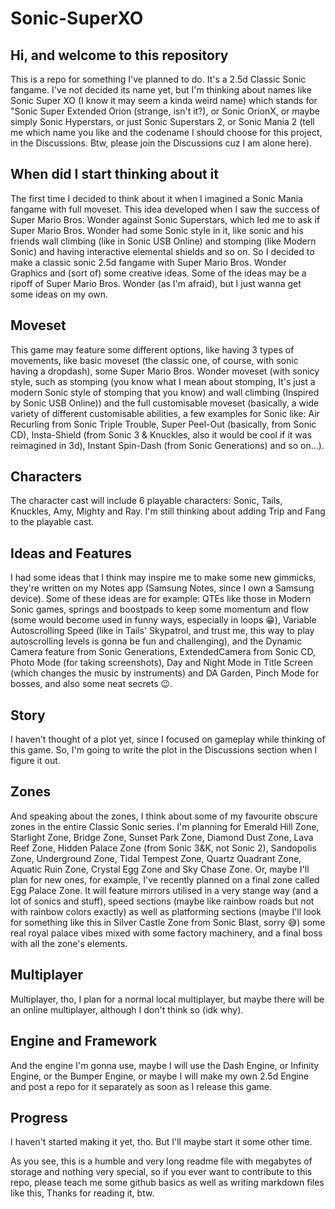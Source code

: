 # Sonic-SuperXO
## Hi, and welcome to this repository
This is a repo for something I've planned to do. It's a 2.5d Classic Sonic fangame. I've not decided its name yet, but I'm thinking about names like Sonic Super XO (I know it may seem a kinda weird name) which stands for "Sonic Super Extended Orion (strange, isn't it?), or Sonic OrionX, or maybe simply Sonic Hyperstars, or just Sonic Superstars 2, or Sonic Mania 2 (tell me which name you like and the codename I should choose for this project, in the Discussions. Btw, please join the Discussions cuz I am alone here).

## When did I start thinking about it
The first time I decided to think about it when I imagined a Sonic Mania fangame with full moveset. This idea developed when I saw the success of Super Mario Bros. Wonder against Sonic Superstars, which led me to ask if Super Mario Bros. Wonder had some Sonic style in it, like sonic and his friends wall climbing (like in Sonic USB Online) and stomping (like Modern Sonic) and having interactive elemental shields and so on. So I decided to make a classic sonic 2.5d fangame with Super Mario Bros. Wonder Graphics and (sort of) some creative ideas. Some of the ideas may be a ripoff of Super Mario Bros. Wonder (as I'm afraid), but I just wanna get some ideas on my own.

## Moveset
This game may feature some different options, like having 3 types of movements, like basic moveset (the classic one, of course, with sonic having a dropdash), some Super Mario Bros. Wonder moveset (with sonicy style, such as stomping (you know what I mean about stomping, It's just a modern Sonic style of stomping that you know) and wall climbing (Inspired by Sonic USB Online)) and the full customisable moveset (basically, a wide variety of different customisable abilities, a few examples for Sonic like: Air Recurling from Sonic Triple Trouble, Super Peel-Out (basically, from Sonic CD), Insta-Shield (from Sonic 3 & Knuckles, also it would be cool if it was reimagined in 3d), Instant Spin-Dash (from Sonic Generations) and so on...).

## Characters
The character cast will include 6 playable characters: Sonic, Tails, Knuckles, Amy, Mighty and Ray. I'm still thinking about adding Trip and Fang to the playable cast.

## Ideas and Features
I had some ideas that I think may inspire me to make some new gimmicks, they're written on my Notes app (Samsung Notes, since I own a Samsung device). Some of these ideas are for example: QTEs like those in Modern Sonic games, springs and boostpads to keep some momentum and flow (some would become used in funny ways, especially in loops 😁), Variable Autoscrolling Speed (like in Tails' Skypatrol, and trust me, this way to play autoscrolling levels is gonna be fun and challenging), and the Dynamic Camera feature from Sonic Generations, ExtendedCamera from Sonic CD, Photo Mode (for taking screenshots), Day and Night Mode in Title Screen (which changes the music by instruments) and DA Garden, Pinch Mode for bosses, and also some neat secrets 😉.

## Story
I haven't thought of a plot yet, since I focused on gameplay while thinking of this game. So, I'm going to write the plot in the Discussions section when I figure it out.

## Zones
And speaking about the zones, I think about some of my favourite obscure zones in the entire Classic Sonic series. I'm planning for Emerald Hill Zone, Starlight Zone, Bridge Zone, Sunset Park Zone, Diamond Dust Zone, Lava Reef Zone, Hidden Palace Zone (from Sonic 3&K, not Sonic 2), Sandopolis Zone, Underground Zone, Tidal Tempest Zone, Quartz Quadrant Zone, Aquatic Ruin Zone, Crystal Egg Zone and Sky Chase Zone. Or, maybe I'll plan for new ones, for example, I've recently planned on a final zone called Egg Palace Zone. It will feature mirrors utilised in a very stange way (and a lot of sonics and stuff), speed sections (maybe like rainbow roads but not with rainbow colors exactly) as well as platforming sections (maybe I'll look for something like this in Silver Castle Zone from Sonic Blast, sorry 😅) some real royal palace vibes mixed with some factory machinery, and a final boss with all the zone's elements.

## Multiplayer
Multiplayer, tho, I plan for a normal local multiplayer, but maybe there will be an online multiplayer, although I don't think so (idk why).

## Engine and Framework
And the engine I'm gonna use, maybe I will use the Dash Engine, or Infinity Engine, or the Bumper Engine, or maybe I will make my own 2.5d Engine and post a repo for it separately as soon as I release this game.

## Progress
I haven't started making it yet, tho. But I'll maybe start it some other time.


As you see, this is a humble and very long readme file with megabytes of storage and nothing very special, so if you ever want to contribute to this repo, please teach me some github basics as well as writing markdown files like this, Thanks for reading it, btw.
